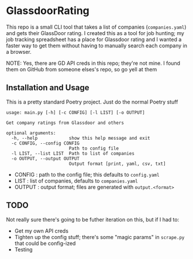 # GlassdoorRating

This repo is a small CLI tool that takes a list of companies (`companies.yaml`) and gets their GlassDoor rating. I created this as a tool for job hunting; my job tracking spreadsheet has a place for Glassdoor rating and I wanted a faster way to get them without having to manually search each company in a browser.

NOTE: Yes, there are GD API creds in this repo; they're not mine. I found them on GitHub from someone elses's repo, so go yell at them

## Installation and Usage
This is a pretty standard Poetry project. Just do the normal Poetry stuff

```
usage: main.py [-h] [-c CONFIG] [-l LIST] [-o OUTPUT]

Get company ratings from Glassdoor and others

optional arguments:
  -h, --help            show this help message and exit
  -c CONFIG, --config CONFIG
                        Path to config file
  -l LIST, --list LIST  Path to list of companies
  -o OUTPUT, --output OUTPUT
                        Output format [print, yaml, csv, txt]
```

- CONFIG : path to the config file; this defaults to `config.yaml`
- LIST : list of companies, defaults to `companies.yaml`
- OUTPUT : output format; files are generated with `output.<format>`

## TODO
Not really sure there's going to be futher iteration on this, but if I had to:
- Get my own API creds
- Tighten up the config stuff; there's some "magic params" in `scrape.py` that could be config-ized
- Testing